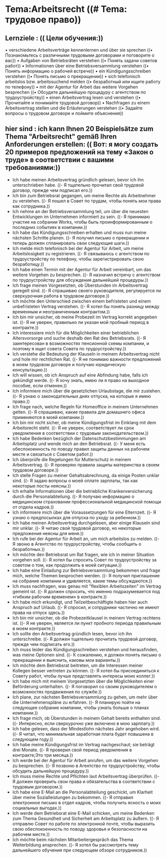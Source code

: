 # Tema:Arbeitsrecht ((# Tema: трудовое право))
## Lernziele : (( Цели обучения:))
• verschiedene Arbeitsverträge kennenlernen und über sie sprechen ((• Познакомьтесь с различными трудовыми договорами и поговорите о вас))
• Aufgaben von Betriebsräten verstehen ((• Понять задачи советов работ))
• Informationen über eine Betriebsversammlung verstehen ((• Понять информацию о рабочей встрече))
• ein Kündigungsschreiben verstehen ((• Понять письмо о прекращении))
• sich telefonisch arbeitslos bzw. arbeitssuchend melden ((• безработный или ищите работу по телефону))
• mit der Agentur für Arbeit das weitere Vorgehen besprechen ((• Обсудите дальнейшую процедуру с агентством по трудоустройству))
• einen Arbeitsvertrag lesen und verstehen ((• Прочитайте и понимайте трудовой договор))
• Nachfragen zu einem Arbeitsvertrag stellen und die Erläuterungen verstehen ((• Задайте вопросы о трудовом договоре и поймите объяснения))
## hier sind : ich kann Ihnen 20 Beispielsätze zum Thema "Arbeitsrecht" gemäß Ihren Anforderungen erstellen: (( Вот: я могу создать 20 примеров предложений на тему «Закон о труде» в соответствии с вашими требованиями:))
- Ich habe meinen Arbeitsvertrag gründlich gelesen, bevor ich ihn unterschrieben habe. ((- Я тщательно прочитал свой трудовой договор, прежде чем подписал его.))
- Ich bin zum Betriebsrat gegangen, um meine Rechte als Arbeitnehmer zu verstehen. ((- Я пошел в Совет по трудам, чтобы понять мои права как сотрудника.))
- Ich nehme an der Betriebsversammlung teil, um über die neuesten Entwicklungen im Unternehmen informiert zu sein. ((- Я принимаю участие на собрании Works, чтобы быть проинформированным о последних событиях в компании.))
- Ich habe das Kündigungsschreiben erhalten und muss nun meine nächsten Schritte planen. ((- Я получил письмо о прекращении и теперь должен спланировать свои следующие шаги.))
- Ich melde mich telefonisch bei der Agentur für Arbeit, um meine Arbeitslosigkeit zu registrieren. ((- Я связываюсь с агентством по трудоустройству по телефону, чтобы зарегистрировать свою безработицу.))
- Ich habe einen Termin mit der Agentur für Arbeit vereinbart, um das weitere Vorgehen zu besprechen. ((- Я назначил встречу с агентством по трудоустройству для обсуждения дальнейшей процедуры.))
- Ich frage meinen Vorgesetzten, ob Überstunden im Arbeitsvertrag geregelt sind. ((- Я спрашиваю своего руководителя, регулируется ли сверхурочная работа в трудовом договоре.))
- Ich möchte den Unterschied zwischen einem befristeten und einem unbefristeten Vertrag verstehen. ((- Я хотел бы понять разницу между временным и неограниченным контрактом.))
- Ich bin mir unsicher, ob meine Probezeit im Vertrag korrekt angegeben ist. ((- Я не уверен, правильно ли указан мой пробный период в контракте.))
- Ich interessiere mich für die Möglichkeiten einer betrieblichen Altersvorsorge und suche deshalb den Rat des Betriebsrats. ((- Я заинтересован в возможностях пенсионной схемы компании, и поэтому я ищет совета Совета по трудоустройству.))
- Ich verstehe die Bedeutung der Klauseln in meinem Arbeitsvertrag nicht und hole mir rechtlichen Rat. ((- Я не понимаю важности предложений в моем трудовом договоре и получаю юридическую консультацию.))
- Ich will wissen, ob ich Anspruch auf eine Abfindung habe, falls ich gekündigt werde. ((- Я хочу знать, имею ли я право на выходное пособие, если отменен.))
- Ich informiere mich über die gesetzlichen Urlaubstage, die mir zustehen. ((- Я узнаю о законодательных днях отпуска, на которые я имею право.))
- Ich frage nach, welche Regeln für Homeoffice in meinem Unternehmen gelten. ((- Я спрашиваю, какие правила для домашнего офиса применяются в моей компании.))
- Ich bin mir nicht sicher, ob meine Kündigungsfrist im Einklang mit dem Arbeitsrecht steht. ((- Я не уверен, соответствует ли срок уведомления в соответствии с трудовым законодательством.))
- Ich habe Bedenken bezüglich der Datenschutzbestimmungen am Arbeitsplatz und wende mich an den Betriebsrat. ((- У меня есть обеспокоенность по поводу правил защиты данных на рабочем месте и связаться с Советом работ.))
- Ich überprüfe die Regelungen für Mutterschutz in meinem Arbeitsvertrag. ((- Я проверяю правила защиты материнства в своем трудовом договоре.))
- Ich stelle Fragen zu meiner Gehaltsabrechnung, da einige Posten unklar sind. ((- Я задаю вопросы о моей оплате зарплаты, так как некоторые посты неясны.))
- Ich erhalte Informationen über die betriebliche Krankenversicherung durch die Personalabteilung. ((- Я получаю информацию о медицинском страховании профессиональной медицинской помощи от отдела кадров.))
- Ich informiere mich über die Voraussetzungen für eine Elternzeit. ((- Я узнаю о предпосылках для отпуска по уходу за ребенком.))
- Ich habe meinen Arbeitsvertrag durchgelesen, aber einige Klauseln sind mir unklar. ((- Я читаю свой трудовой договор, но некоторые предложения неясны для меня.))
- Ich rufe bei der Agentur für Arbeit an, um mich arbeitslos zu melden. ((- Я звоню в Агентство по трудоустройству, чтобы сообщить о безработных.))
- Ich möchte den Betriebsrat um Rat fragen, wie ich in meiner Situation vorgehen soll. ((- Я хотел бы спросить Совет по трудоустройству за советом о том, как продолжить в моей ситуации.))
- Ich habe eine Einladung zur Betriebsversammlung bekommen und frage mich, welche Themen besprochen werden. ((- Я получил приглашение на собрание компании и удивляется, какие темы обсуждаются.))
- Ich muss nachfragen, was genau mit "flexiblen Arbeitszeiten" im Vertrag gemeint ist. ((- Я должен спросить, что именно подразумевается под «гибким рабочим временем» в контракте.))
- Ich habe mich erkundigt, und Teilzeitbeschäftigte haben hier auch Anspruch auf Urlaub. ((- Я спросил, и сотрудники частично не имеют права на отпуск здесь.))
- Ich bin mir unsicher, ob die Probezeitklausel in meinem Vertrag rechtens ist. ((- Я не уверен, является ли пункт пробного периода правильным в моем контракте.))
- Ich sollte den Arbeitsvertrag gründlich lesen, bevor ich ihn unterschreibe. ((- Я должен тщательно прочитать трудовой договор, прежде чем подписать его.))
- Ich muss leider das Kündigungsschreiben verstehen und herausfinden, was meine Optionen sind. ((- К сожалению, я должен понять письмо о прекращении и выяснить, каковы мои варианты.))
- Ich möchte dem Betriebsrat beitreten, um die Interessen meiner Kollegen besser vertreten zu können. ((- Я хотел бы присоединиться к Совету работ, чтобы лучше представлять интересы моих коллег.))
- Ich habe mich mit meinem Vorgesetzten über die Möglichkeiten einer Beförderung unterhalten. ((- Я поговорил со своим руководителем о возможностях продвижения по службе.))
- Ich plane, zur nächsten Betriebsversammlung zu gehen, um mehr über die Unternehmenspläne zu erfahren. ((- Я планирую пойти на следующее собрание компании, чтобы узнать больше о планах компании.))
- Ich frage mich, ob Überstunden in meinem Gehalt bereits enthalten sind. ((- Интересно, если сверхурочно уже включено в мою зарплату.))
- Ich habe gelesen, dass der Mindestlohn nächstes Jahr angehoben wird. ((- Я читал, что минимальная заработная плата будет повышена в следующем году.))
- Ich habe meine Kündigungsfrist im Vertrag nachgeschaut; sie beträgt drei Monate. ((- Я проверил свой период уведомления в контракте;Это три месяца.))
- Ich werde bei der Agentur für Arbeit anrufen, um das weitere Vorgehen zu besprechen. ((- Я позвоню в Агентство по трудоустройству, чтобы обсудить дальнейшую процедуру.))
- Ich muss meine Rechte und Pflichten laut Arbeitsvertrag überprüfen. ((- Я должен проверить свои права и обязательства в соответствии с трудовым договором.))
- Ich habe eine E-Mail an die Personalabteilung geschickt, um Klarheit über meine Sozialleistungen zu bekommen. ((- Я отправил электронное письмо в отдел кадров, чтобы получить ясность о моих социальных выгодах.))
- Ich werde dem Betriebsrat eine E-Mail schicken, um meine Bedenken zum Thema Gesundheit und Sicherheit am Arbeitsplatz zu äußern. ((- Я отправлю Совет по работе по электронной почте, чтобы выразить свою обеспокоенность по поводу здоровья и безопасности на рабочем месте.))
- Ich möchte beim nächsten Mitarbeitergespräch das Thema Weiterbildung ansprechen. ((- Я хотел бы рассмотреть тему дальнейшего обучения при следующем обзоре сотрудников.))
